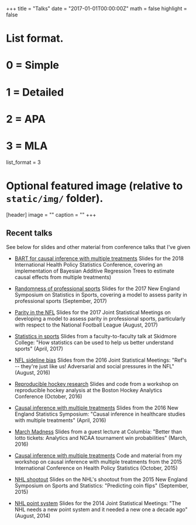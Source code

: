 +++
title = "Talks"
date = "2017-01-01T00:00:00Z"
math = false
highlight = false

# List format.
#   0 = Simple
#   1 = Detailed
#   2 = APA
#   3 = MLA
list_format = 3

# Optional featured image (relative to `static/img/` folder).
[header]
image = ""
caption = ""
+++

## Recent talks

See below for slides and other material from conference talks that I've given


- [BART for causal inference with multiple treatments](https://statsbylopez.github.io/ICHPS%202018/ICHPS2018.html) Slides for the 2018 International Health Policy Statistics Conference, covering an implementation of Bayesian Additive Regression Trees to estimate causal effects from multiple treatments)

- [Randomness of professional sports](https://statsbylopez.github.io/NESSIS2017_files/NESSIS_2017.html#how-often-does-the-best-team-win) Slides for the 2017 New England Symposium on Statistics in Sports, covering a model to assess parity in professional sports (September, 2017)

- [Parity in the NFL](https://statsbylopez.github.io/JSM2017_files/JSM2017.html) Slides for the 2017 Joint Statistical Meetings on developing a model to assess parity in professional sports, particularly with respect to the National Football League (August, 2017)

- [Statistics in sports](https://dl.dropboxusercontent.com/u/42748635/All%20sport%20talk/Slides.FtoFtalk.html#1) Slides from a faculty-to-faculty talk at Skidmore College: "How statistics can be used to help us better understand sports" (April, 2017)

- [NFL sideline bias](https://statsbylopez.github.io/Slides/jsm16/Slides.JSM.html#1) Slides from the 2016 Joint Statistical Meetings: "Ref's -- they're just like us!  Adversarial and social pressures in the NFL" (August, 2016)

- [Reproducible hockey research](https://github.com/statsbylopez/Boston-Hockey-Analytics-16/blob/master/BOSHAC.pdf) Slides and code from a workshop on reproducible hockey analysis at the Boston Hockey Analytics Conference (October, 2016)

- [Causal inference with multiple treatments](https://statsbylopez.github.io/Slides/talk_NESS_2016.ppt) Slides from the 2016 New England Statistics Symposium: "Causal inference in healthcare studies with multiple treatments" (April, 2016)

- [March Madness](https://statsbylopez.files.wordpress.com/2016/03/columbia_ml_2016.pdf) Slides from a guest lecture at Columbia: "Better than lotto tickets: Analytics and NCAA tournament win probabilities" (March, 2016)

- [Causal inference with multiple treatments](https://github.com/statsbylopez/ICHPS) Code and material from my workshop on causal inference with multiple treatments from the 2015 International Conference on Health Policy Statistics (October, 2015)

- [NHL shootout](https://dl.dropboxusercontent.com/u/42748635/NESSIS.hockey/Slides.NESSIS.html#1) Slides on the NHL's shootout from the 2015 New England Symposium on Sports and Statistics: "Predicting coin flips" (September, 2015)

- [NHL point system](https://statsbylopez.files.wordpress.com/2014/08/jsm2014_nhl.pdf) Slides for the 2014 Joint Statistical Meetings: "The NHL needs a new point system and it needed a new one a decade ago" (August, 2014)




